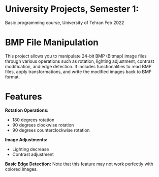 # University Projects, Semester 1:
Basic programming course, University of Tehran Feb 2022

# BMP File Manipulation
This project allows you to manipulate 24-bit BMP (Bitmap) image files through various operations such as rotation, lighting adjustment, contrast modification, and edge detection. It includes functionalities to read BMP files, apply transformations, and write the modified images back to BMP format.

# Features
**Rotation Operations:**
- 180 degrees rotation
- 90 degrees clockwise rotation
- 90 degrees counterclockwise rotation

**Image Adjustments:**
- Lighting decrease
- Contrast adjustment

**Basic Edge Detection:** Note that this feature may not work perfectly with colored images.
